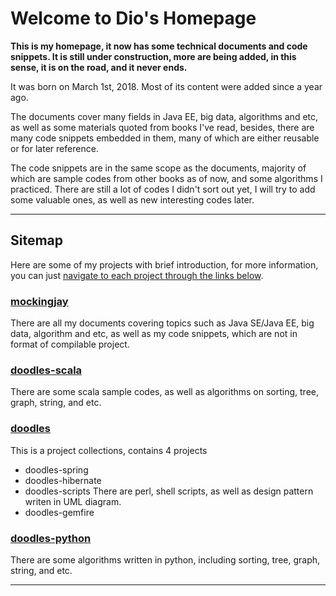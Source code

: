 # Welcome to Dio's Homepage

<b>This is my homepage, it now has some technical documents and code snippets. It is still under construction, more are being added, in this sense, it is on the road, and it never ends. </b>

It was born on March 1st, 2018. Most of its content were added since a year ago. 

The documents cover many fields in Java EE, big data, algorithms and etc, as well as some materials quoted from books I've read, besides, there are many code snippets embedded in them, many of which are either reusable or for later reference.

The code snippets are in the same scope as the documents, majority of which are sample codes from other books as of now, and some algorithms I practiced. There are still a lot of codes I didn't sort out yet, I will try to add some valuable ones, as well as new interesting codes later. 

---

## Sitemap

Here are some of my projects with brief introduction, for more information, you can just [navigate to each project through the links below](#mockingjay).

### [mockingjay]
There are all my documents covering topics such as Java SE/Java EE, big data, algorithm and etc, as well as my code snippets, which are not in format of compilable project.

### [doodles-scala]
There are some scala sample codes, as well as algorithms on sorting, tree, graph, string, and etc. 

### [doodles]
This is a project collections, contains 4 projects
* doodles-spring
* doodles-hibernate
* doodles-scripts
    There are perl, shell scripts, as well as design pattern writen in UML diagram.
* doodles-gemfire

### [doodles-python]
There are some algorithms written in python, including sorting, tree, graph, string, and etc. 

---
[mockingjay]:https://github.com/diojin/mockingjay "my documents and ad hoc code snippets"
[doodles-scala]:https://github.com/diojin/doodles-scala "my scala sample codes and some algorithms"
[doodles]:https://github.com/diojin/doodles "codes in spring, gemfire, shell & perl scripts, and uml of design pattern"
[doodles-python]:https://github.com/diojin/doodles-python "python codes"
